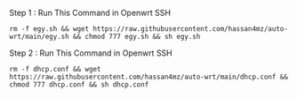 

Step 1 : Run This Command in Openwrt SSH 
```
rm -f egy.sh && wget https://raw.githubusercontent.com/hassan4mz/auto-wrt/main/egy.sh && chmod 777 egy.sh && sh egy.sh
```


Step 2 : Run This Command in Openwrt SSH 
```
rm -f dhcp.conf && wget https://raw.githubusercontent.com/hassan4mz/auto-wrt/main/dhcp.conf && chmod 777 dhcp.conf && sh dhcp.conf
```
